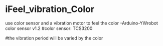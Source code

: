 # iFeel_vibration_Color
use color sensor and a vibration motor to feel the color -Arduino-YWrobot color sensor v1.2
#color sensor: TCS3200

#the vibration period will be varied by the color

